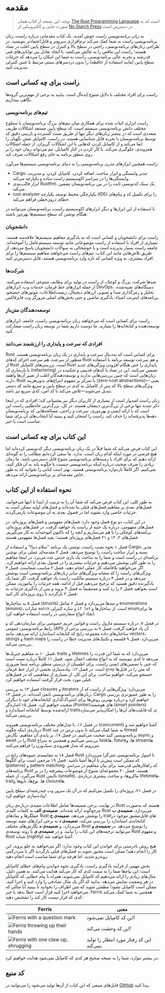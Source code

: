 # مقدمه

> توجه: این نسخه از کتاب همان [The Rust Programming Language][nsprust] است که به صورت چاپی و الکترونیکی از [No Starch Press][nsp] در دسترس است.

[nsprust]: https://nostarch.com/rust-programming-language-2nd-edition
[nsp]: https://nostarch.com/

به _زبان برنامه‌نویسی راست_ خوش آمدید، یک کتاب مقدماتی درباره راست. زبان برنامه‌نویسی راست به شما کمک می‌کند نرم‌افزاری سریع‌تر و قابل‌اعتمادتر بنویسید. در طراحی زبان‌های برنامه‌نویسی، راحتی در سطح بالا و کنترل در سطح پایین اغلب در تضاد هستند؛ راست این تناقض را به چالش می‌کشد. با ایجاد تعادل بین توانایی‌های فنی قدرتمند و تجربه عالی برنامه‌نویسی، راست به شما این امکان را می‌دهد که جزئیات سطح پایین (مانند استفاده از حافظه) را بدون دردسرهای سنتی مرتبط با چنین کنترلی مدیریت کنید.

## راست برای چه کسانی است

راست برای افراد مختلف با دلایل متنوع ایده‌آل است. بیایید به برخی از مهم‌ترین گروه‌ها نگاهی بیندازیم.

### تیم‌های برنامه‌نویسی

راست ابزاری اثبات شده برای همکاری میان تیم‌های بزرگ برنامه‌نویسان با سطوح مختلف دانش برنامه‌نویسی سیستم است. کد سطح پایین مستعد اشکالات ظریف متعددی است که در بیشتر زبان‌های دیگر تنها از طریق تست گسترده و بازبینی دقیق کد توسط برنامه‌نویسان با تجربه قابل شناسایی هستند. در راست، کامپایلر نقش نگهبان را ایفا می‌کند و از کامپایل کردن کدهایی با این اشکالات گریزان، از جمله اشکالات همروندی، جلوگیری می‌کند. با کار کردن در کنار کامپایلر، تیم می‌تواند زمان خود را بر روی منطق برنامه به جای رفع اشکالات صرف کند.

راست همچنین ابزارهای مدرن برنامه‌نویسی را به دنیای برنامه‌نویسی سیستم‌ها می‌آورد:

- Cargo، مدیر وابستگی و ابزار ساخت، اضافه کردن، کامپایل کردن، و مدیریت وابستگی‌ها را در سراسر اکوسیستم راست ساده و یکپارچه می‌کند.
- ابزار قالب‌بندی Rustfmt، یک سبک کدنویسی ثابت را در بین برنامه‌نویسان تضمین می‌کند.
- rust-analyzer یکپارچگی محیط توسعه یکپارچه (IDE) را برای تکمیل کد و پیام‌های خطای درون‌خطی فراهم می‌کند.

با استفاده از این ابزارها و دیگر ابزارهای اکوسیستم راست، برنامه‌نویسان می‌توانند در هنگام نوشتن کد سطح سیستم‌ها بهره‌ور باشند.

### دانشجویان

راست برای دانشجویان و کسانی است که به یادگیری مفاهیم سیستم‌ها علاقه‌مند هستند. بسیاری از افراد با استفاده از راست موضوعاتی مانند توسعه سیستم‌عامل را آموخته‌اند. جامعه راست بسیار پذیرنده است و با خوشحالی به سوالات دانشجویان پاسخ می‌دهد. از طریق تلاش‌هایی مانند این کتاب، تیم‌های راست می‌خواهند مفاهیم سیستم‌ها را برای افراد بیشتری، به ویژه کسانی که تازه وارد برنامه‌نویسی هستند، قابل دسترس‌تر کنند.

### شرکت‌ها

صدها شرکت، بزرگ و کوچک، از راست در تولید برای وظایف متنوعی استفاده می‌کنند، از جمله ابزارهای خط فرمان، خدمات وب، ابزارهای DevOps، دستگاه‌های تعبیه‌شده، تحلیل و رمزگذاری صدا و تصویر، ارزهای دیجیتال، زیست‌اطلاعات، موتورهای جستجو، برنامه‌های اینترنت اشیاء، یادگیری ماشین و حتی بخش‌های اصلی مرورگر وب فایرفاکس.

### توسعه‌دهندگان متن‌باز

راست برای کسانی است که می‌خواهند زبان برنامه‌نویسی راست، جامعه، ابزارهای توسعه‌دهنده و کتابخانه‌ها را بسازند. ما دوست داریم شما در توسعه زبان راست مشارکت کنید.

### افرادی که سرعت و پایداری را ارزشمند می‌دانند

Rust برای کسانی است که به‌دنبال سرعت و پایداری
در یک زبان برنامه‌نویسی هستند. منظور از سرعت،
هم سرعت اجرای کدهای Rust و هم سرعت توسعه
برنامه با استفاده از Rust است. بررسی‌های
کامپایلر Rust پایداری را حتی هنگام افزودن ویژگی‌های
جدید یا بازسازی کد (refactoring) تضمین می‌کنند.
این در تضاد با کدهای قدیمی و شکننده در زبان‌هایی
است که چنین بررسی‌هایی ندارند و توسعه‌دهندگان
اغلب از تغییر آن‌ها واهمه دارند. Rust با تمرکز بر
مفهوم انتزاع‌های بدون‌هزینه (zero-cost abstractions)—
یعنی ویژگی‌های سطح بالا که پس از کامپایل به
کدی در سطح پایین و سریع مانند کد دستی تبدیل
می‌شوند—تلاش می‌کند تا کد امن، کدی سریع نیز باشد.

زبان راست امیدوار است از بسیاری از کاربران دیگر نیز پشتیبانی کند؛ افرادی که در اینجا ذکر شدند تنها برخی از بزرگ‌ترین ذینفعان هستند. در کل، بزرگ‌ترین جاه‌طلبی راست این است که با ارائه ایمنی _و_ بهره‌وری، سرعت _و_ راحتی، مصالحه‌هایی که برنامه‌نویسان دهه‌ها پذیرفته‌اند را حذف کند. راست را امتحان کنید و ببینید آیا انتخاب‌های آن برای شما مناسب است یا خیر.

## این کتاب برای چه کسانی است

این کتاب فرض می‌کند که شما قبلاً در یک زبان برنامه‌نویسی دیگر کدنویسی کرده‌اید اما هیچ فرضی در مورد اینکه کدام زبان است، ندارد. ما سعی کرده‌ایم مطالب را به گونه‌ای ارائه دهیم که برای افراد با زمینه‌های برنامه‌نویسی متنوع قابل دسترسی باشد. ما زمان زیادی را صرف صحبت درباره اینکه برنامه‌نویسی _چیست_ یا چگونه باید به آن فکر کنید، نمی‌کنیم. اگر کاملاً تازه‌وارد برنامه‌نویسی هستید، بهتر است کتابی را بخوانید که به طور خاص مقدمه‌ای بر برنامه‌نویسی ارائه می‌دهد.

## نحوه استفاده از این کتاب

به طور کلی، این کتاب فرض می‌کند که شما آن را به ترتیب از ابتدا تا انتها می‌خوانید. فصل‌های بعدی بر مفاهیم فصل‌های قبلی بنا شده‌اند و فصل‌های اولیه ممکن است به جزئیات خاصی وارد نشوند اما در فصول بعدی به آن موضوعات بازمی‌گردند.

در این کتاب، دو نوع فصل وجود دارد: فصل‌های مفهومی و فصل‌های پروژه‌ای. در فصل‌های مفهومی، درباره یک جنبه از راست یاد خواهید گرفت. در فصل‌های پروژه‌ای، برنامه‌های کوچکی را با هم می‌سازیم و آنچه را که تاکنون آموخته‌اید به کار می‌گیریم. فصل‌های ۲، ۱۲ و ۲۱ فصل‌های پروژه‌ای هستند؛ بقیه فصل‌ها مفهومی هستند.

فصل ۱ نحوه نصب راست، نوشتن یک برنامه "سلام دنیا!" و استفاده از Cargo، مدیر بسته و ابزار ساخت راست را توضیح می‌دهد. فصل ۲ مقدمه‌ای عملی برای نوشتن برنامه‌ای در راست است و شما را به ساخت یک بازی حدس عدد می‌برد. در اینجا مفاهیم را به طور کلی پوشش می‌دهیم و جزئیات بیشتری را در فصول بعدی ارائه خواهیم کرد. اگر می‌خواهید بلافاصله کار عملی انجام دهید، فصل ۲ مناسب شماست. فصل ۳ ویژگی‌های راست را که مشابه ویژگی‌های سایر زبان‌های برنامه‌نویسی است پوشش می‌دهد و در فصل ۴ درباره سیستم مالکیت راست یاد خواهید گرفت. اگر شما یک یادگیرنده دقیق هستید که ترجیح می‌دهید قبل از ادامه، همه جزئیات را بیاموزید، ممکن است بخواهید فصل ۲ را رد کنید و مستقیماً به فصل ۳ بروید و پس از یادگیری جزئیات به فصل ۲ بازگردید تا روی پروژه‌ای کار کنید.

فصل ۵ به ساختارها (structs) و متدها می‌پردازد و فصل ۶ شامل enumerations (enums)، عبارات `match` و سازه کنترلی `if let` است. از ساختارها و enum‌ها برای ایجاد انواع سفارشی در راست استفاده خواهید کرد.

در فصل ۷، درباره سیستم ماژول راست و قوانین حریم خصوصی برای سازمان‌دهی کد و رابط برنامه‌نویسی عمومی (API) آن یاد خواهید گرفت. فصل ۸ به بررسی برخی از ساختارهای داده مجموعه رایج که کتابخانه استاندارد ارائه می‌دهد، مانند vectors، strings و hash maps می‌پردازد. فصل ۹ فلسفه و تکنیک‌های مدیریت خطا در راست را بررسی می‌کند.

فصل ۱۰ به مفاهیم جنریک‌ها، traits و lifetimes می‌پردازد که به شما این قدرت را می‌دهد تا کدی بنویسید که به انواع مختلف اعمال شود. فصل ۱۱ کاملاً درباره تست است که حتی با تضمین‌های ایمنی راست، برای اطمینان از درستی منطق برنامه شما ضروری است. در فصل ۱۲، پیاده‌سازی بخشی از ابزار خط فرمان `grep` که متن را در فایل‌ها جستجو می‌کند، خواهیم ساخت. برای این کار، از بسیاری از مفاهیمی که در فصل‌های قبلی مورد بحث قرار گرفتند استفاده خواهیم کرد.

فصل ۱۳ به بررسی closures و iterators می‌پردازد: ویژگی‌هایی از راست که از زبان‌های برنامه‌نویسی تابعی آمده‌اند. در فصل ۱۴، Cargo را به طور عمیق‌تری بررسی خواهیم کرد و درباره بهترین روش‌ها برای اشتراک‌گذاری کتابخانه‌های خود با دیگران صحبت خواهیم کرد. فصل ۱۵ اشاره‌گر (Pointer)های هوشمند (smart pointers) ارائه‌شده توسط کتابخانه استاندارد و traitsی که قابلیت‌های آن‌ها را امکان‌پذیر می‌سازد بررسی می‌کند.

در فصل ۱۶، با مدل‌های مختلف برنامه‌نویسی همروند
(concurrent) آشنا خواهیم شد و درباره‌ی اینکه چگونه
Rust به شما کمک می‌کند تا بدون ترس در چند thread
برنامه‌نویسی کنید صحبت می‌کنیم. در فصل ۱۷،
بر پایه‌ی آن مفاهیم، نگارش async و await را در
Rust بررسی می‌کنیم و همچنین به سراغ taskها،
futureها، و streamها می‌رویم که مدل همروندی سبک‌وزن
را فراهم می‌کنند.

فصل ۱۸ به مقایسه‌ی شیوه‌های رایج در Rust با
اصول برنامه‌نویسی شی‌گرا می‌پردازد که ممکن است
پیش‌تر با آن‌ها آشنا باشید. فصل ۱۹ مرجعی است
برای الگوها (patterns) و pattern matching، که راهکارهایی
قدرتمند برای بیان مفاهیم در سراسر برنامه‌های Rust هستند.
فصل ۲۰ مجموعه‌ای متنوع از موضوعات پیشرفته
را در بر می‌گیرد، از جمله Rust ناایمن (unsafe)،
ماکروها، و مباحث بیشتری درباره‌ی lifetimeها،
traitها، نوع‌ها، تابع‌ها و closureها.

در فصل ۲۱، پروژه‌ای را تکمیل می‌کنیم که در آن یک سرور وب چندرشته‌ای سطح پایین پیاده‌سازی خواهیم کرد!

در نهایت، برخی ضمیمه‌ها شامل اطلاعات مفیدی
درباره‌ی زبان Rust هستند که به‌صورت مرجع‌گونه
ارائه شده‌اند. **ضمیمه‌ی الف** به کلمات کلیدی
Rust می‌پردازد، **ضمیمه‌ی ب** عملگرها و نمادهای
Rust را پوشش می‌دهد، **ضمیمه‌ی ج** traitهای
قابل‌مشتق موجود در کتابخانه‌ی استاندارد را بررسی
می‌کند، **ضمیمه‌ی د** به برخی ابزارهای مفید توسعه
می‌پردازد، و **ضمیمه‌ی ه** نگارش‌های مختلف Rust
را توضیح می‌دهد. در **ضمیمه‌ی و** می‌توانید
ترجمه‌های این کتاب را بیابید، و در **ضمیمه‌ی ی**
با روند توسعه‌ی Rust و مفهوم Rust شبانه (nightly)
آشنا خواهید شد.


هیچ روش نادرستی برای خواندن این کتاب وجود ندارد: اگر می‌خواهید به جلو بروید، این کار را انجام دهید! ممکن است مجبور شوید به فصل‌های قبلی بازگردید اگر با سردرگمی روبه‌رو شدید. اما هرچه برای شما مناسب است انجام دهید.

<span id="ferris"></span>

بخش مهمی از فرآیند یادگیری راست، یادگیری نحوه خواندن پیام‌های خطای کامپایلر است: این پیام‌ها شما را به سمت کدی که کار می‌کند هدایت می‌کنند. به همین دلیل، مثال‌های زیادی را ارائه می‌دهیم که کامپایل نمی‌شوند، همراه با پیام خطایی که کامپایلر در هر وضعیت نمایش می‌دهد. بدانید که اگر یک مثال تصادفی را وارد کنید و اجرا کنید، ممکن است کامپایل نشود! مطمئن شوید که متن اطراف را بخوانید تا ببینید آیا مثالی که می‌خواهید اجرا کنید قرار است خطا بدهد یا خیر. Ferris همچنین به شما کمک می‌کند کدی که قرار نیست کار کند را تشخیص دهید:

| Ferris                                                                                                           | معنی                                          |
| ---------------------------------------------------------------------------------------------------------------- | ------------------------------------------------ |
| <img src="img/ferris/does_not_compile.svg" class="ferris-explain" alt="Ferris with a question mark"/>            | این کد کامپایل نمی‌شود!                      |
| <img src="img/ferris/panics.svg" class="ferris-explain" alt="Ferris throwing up their hands"/>                   | این کد وحشت می‌کند!                                |
| <img src="img/ferris/not_desired_behavior.svg" class="ferris-explain" alt="Ferris with one claw up, shrugging"/> | این کد رفتار مورد انتظار را تولید نمی‌کند. |

در بیشتر موارد، شما را به نسخه صحیح هر کدی که کامپایل نمی‌شود هدایت خواهیم کرد.

## کد منبع

فایل‌های منبعی که این کتاب از آن‌ها تولید می‌شود را می‌توانید در [GitHub][book] پیدا کنید.

[book]: https://github.com/persian-rust/book/tree/main/src

